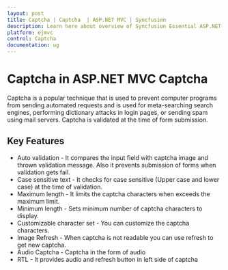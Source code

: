 ```yaml
---
layout: post
title: Captcha | Captcha  | ASP.NET MVC | Syncfusion
description: Learn here about overview of Syncfusion Essential ASP.NET MVC Captcha Control, its elements, and more.
platform: ejmvc
control: Captcha
documentation: ug
---
```


# Captcha in ASP.NET MVC Captcha

Captcha is a popular technique that is used to prevent computer programs from sending automated requests and is used for meta-searching search engines, performing dictionary attacks in login pages, or sending spam using mail servers. Captcha is validated at the time of form submission.

## Key Features

* Auto validation - It compares the input field with captcha image and thrown validation message. Also it prevents submission of forms when validation gets fail. 
* Case sensitive text - It checks for case sensitive (Upper case and lower case) at the time of validation.
* Maximum length - It limits the captcha characters when exceeds the maximum limit. 
* Minimum length - Sets minimum number of captcha characters to display. 
* Customizable character set - You can customize the captcha characters. 
* Image Refresh - When captcha is not readable you can use refresh to get new captcha.
* Audio Captcha - Captcha in the form of audio 
* RTL - It provides audio and refresh button in left side of captcha

